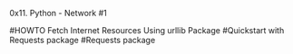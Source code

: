 0x11. Python - Network #1


#HOWTO Fetch Internet Resources Using urllib Package
#Quickstart with Requests package
#Requests package
